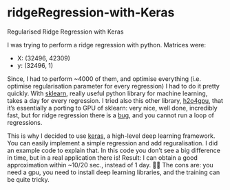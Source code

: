 # ridgeRegression-with-Keras
Regularised Ridge Regression with Keras


I was trying to perform a ridge regression with python.
Matrices were:

* X: (32496, 42309)
* y: (32496, 1)
 
Since, I had to perform ~4000 of them, and optimise everything (i.e. optimise regularisation parameter for every regression) I had to do it pretty quickly.
With [sklearn](https://scikit-learn.org/stable/modules/generated/sklearn.linear_model.Ridge.html), really useful python library for machine learning, takes a day for every regression.
I tried also this other library, [h2o4gpu](https://github.com/h2oai/h2o4gpu), that it’s essentially a porting to GPU of sklearn: very nice, well done, incredibly fast, but for ridge regression there is a [bug](https://github.com/h2oai/h2o4gpu/issues/175), and you cannot run a loop of regressions.

This is why I decided to use [keras](https://keras.io/), a high-level deep learning framework.
You can easily implement a simple regression and add reguralisation.
I did an example code to explain that. In this code you don’t see a big difference in time, but in a real application there is!
Result: I can obtain a good approximation within ~10/20 sec., instead of 1 day. 👍🏻
The cons are: you need a gpu, you need to install deep learning libraries, and the training can be quite tricky.
